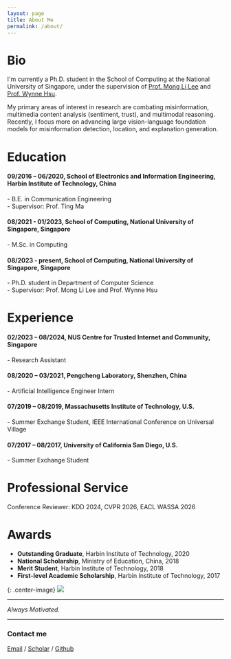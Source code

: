 ```yaml
---
layout: page
title: About Me
permalink: /about/
---
```


# Bio

I'm currently a Ph.D. student in the School of Computing at the National University of Singapore, under the supervision of [Prof. Mong Li Lee](https://www.comp.nus.edu.sg/~leeml/) and [Prof. Wynne Hsu](https://www.comp.nus.edu.sg/~whsu/). 

My primary areas of interest in research are combating misinformation, multimedia content analysis (sentiment, trust), and multimodal reasoning. Recently, I focus more on advancing large vision-language foundation models for misinformation detection, location, and explanation generation.

# Education

#### 09/2016 – 06/2020, School of Electronics and Information Engineering, Harbin Institute of Technology, China  
\- B.E. in Communication Engineering  
\- Supervisor: Prof. Ting Ma  
#### 08/2021 - 01/2023, School of Computing, National University of Singapore, Singapore  
\- M.Sc. in Computing  
#### 08/2023 - present, School of Computing, National University of Singapore, Singapore  
\- Ph.D. student in Department of Computer Science  
\- Supervisor: Prof. Mong Li Lee and Prof. Wynne Hsu
  

# Experience
#### 02/2023 – 08/2024, NUS Centre for Trusted Internet and Community, Singapore  
\- Research Assistant  
#### 08/2020 – 03/2021, Pengcheng Laboratory, Shenzhen, China  
\- Artificial Intelligence Engineer Intern  
#### 07/2019 – 08/2019, Massachusetts Institute of Technology, U.S.  
\- Summer Exchange Student, IEEE International Conference on Universal Village  
#### 07/2017 – 08/2017, University of California San Diego, U.S.  
\- Summer Exchange Student  

# Professional Service
Conference Reviewer: KDD 2024, CVPR 2026, EACL WASSA 2026

# Awards
- **Outstanding Graduate**, Harbin Institute of Technology, 2020  
- **National Scholarship**, Ministry of Education, China, 2018  
- **Merit Student**, Harbin Institute of Technology, 2018  
- **First-level Academic Scholarship**, Harbin Institute of Technology, 2017  
  

{: .center-image}
![]({{site.baseurl}}/images/about-2.png)

----
_Always Motivated._ 

----

  
  
### Contact me

[Email](mailto:e0787894@u.nus.edu) / [Scholar](https://scholar.google.com/citations?user=GkUGt0cAAAAJ&hl=en&inst=3212728378801010220&oi=ao) / [Github](https://github.com/YanZehong)
